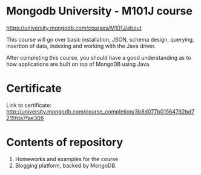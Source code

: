 # Mongodb University - M101J course

https://university.mongodb.com/courses/M101J/about

This course will go over basic installation, JSON, schema design, querying, insertion of data, indexing and working with the Java driver.

After completing this course, you should have a good understanding as to how applications are built on top of MongoDB using Java.

# Certificate

Link to certificate: http://university.mongodb.com/course_completion/3b8d077b015647d2bd7215fda7fae306 
# Contents of repository

  1. Homeworks and examples for the course
  2. Blogging platform, backed by MongoDB.
